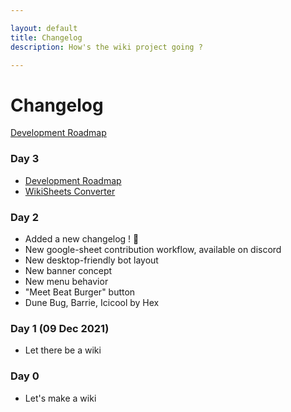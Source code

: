 ```yaml
---

layout: default
title: Changelog
description: How's the wiki project going ?

---
```


# Changelog

[Development Roadmap](https://www.botworld.wiki/roadmap)

### Day 3

- [Development Roadmap](https://www.botworld.wiki/roadmap)
- [WikiSheets Converter](https://www.botworld.wiki/converter)

### Day 2

- Added a new changelog ! 🥳
- New google-sheet contribution workflow, available on discord
- New desktop-friendly bot layout
- New banner concept
- New menu behavior
- "Meet Beat Burger" button
- Dune Bug, Barrie, Icicool by Hex

### Day 1 (09 Dec 2021)

- Let there be a wiki

### Day 0

- Let's make a wiki

